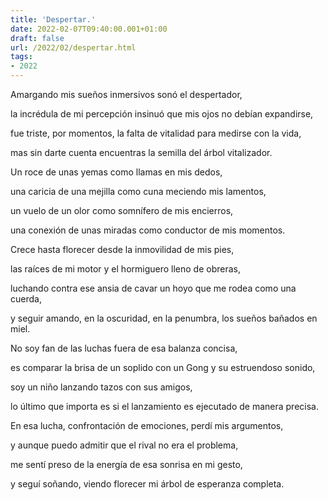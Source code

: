 ```yaml
---
title: 'Despertar.'
date: 2022-02-07T09:40:00.001+01:00
draft: false
url: /2022/02/despertar.html
tags: 
- 2022
---
```


Amargando mis sueños inmersivos sonó el despertador,

la incrédula de mi percepción insinuó que mis ojos no debían expandirse,

fue triste, por momentos, la falta de vitalidad para medirse con la vida,

mas sin darte cuenta encuentras la semilla del árbol vitalizador.

  

Un roce de unas yemas como llamas en mis dedos,

una caricia de una mejilla como cuna meciendo mis lamentos,

un vuelo de un olor como somnífero de mis encierros,

una conexión de unas miradas como conductor de mis momentos.

  

Crece hasta florecer desde la inmovilidad de mis pies,

las raíces de mi motor y el hormiguero lleno de obreras,

luchando contra ese ansia de cavar un hoyo que me rodea como una cuerda,

y seguir amando, en la oscuridad, en la penumbra, los sueños bañados en miel.

  

No soy fan de las luchas fuera de esa balanza concisa,

es comparar la brisa de un soplido con un Gong y su estruendoso sonido,

soy un niño lanzando tazos con sus amigos,

lo último que importa es si el lanzamiento es ejecutado de manera precisa.

  

En esa lucha, confrontación de emociones, perdí mis argumentos,  

y aunque puedo admitir que el rival no era el problema,

me sentí preso de la energía de esa sonrisa en mi gesto,

y seguí soñando, viendo florecer mi árbol de esperanza completa.
